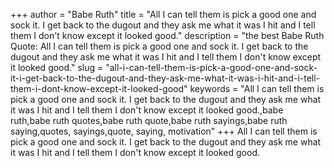 +++
author = "Babe Ruth"
title = "All I can tell them is pick a good one and sock it. I get back to the dugout and they ask me what it was I hit and I tell them I don't know except it looked good."
description = "the best Babe Ruth Quote: All I can tell them is pick a good one and sock it. I get back to the dugout and they ask me what it was I hit and I tell them I don't know except it looked good."
slug = "all-i-can-tell-them-is-pick-a-good-one-and-sock-it-i-get-back-to-the-dugout-and-they-ask-me-what-it-was-i-hit-and-i-tell-them-i-dont-know-except-it-looked-good"
keywords = "All I can tell them is pick a good one and sock it. I get back to the dugout and they ask me what it was I hit and I tell them I don't know except it looked good.,babe ruth,babe ruth quotes,babe ruth quote,babe ruth sayings,babe ruth saying,quotes, sayings,quote, saying, motivation"
+++
All I can tell them is pick a good one and sock it. I get back to the dugout and they ask me what it was I hit and I tell them I don't know except it looked good.
